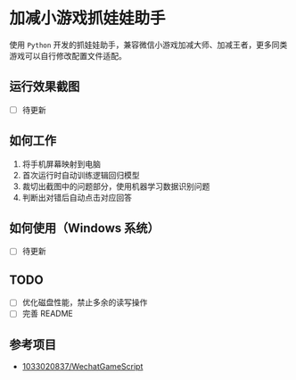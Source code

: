 # 加减小游戏抓娃娃助手
使用 `Python` 开发的抓娃娃助手，兼容微信小游戏加减大师、加减王者，更多同类游戏可以自行修改配置文件适配。

## 运行效果截图
- [ ] 待更新

## 如何工作
1. 将手机屏幕映射到电脑
2. 首次运行时自动训练逻辑回归模型
3. 裁切出截图中的问题部分，使用机器学习数据识别问题
4. 判断出对错后自动点击对应回答

## 如何使用（Windows 系统）
- [ ] 待更新

## TODO
- [ ] 优化磁盘性能，禁止多余的读写操作
- [ ] 完善 README

## 参考项目
- [1033020837/WechatGameScript](https://github.com/1033020837/WechatGameScript)